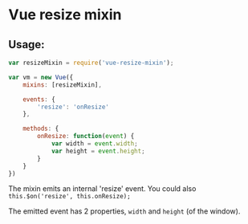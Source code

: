 Vue resize mixin
===

## Usage:

```js
var resizeMixin = require('vue-resize-mixin');

var vm = new Vue({
    mixins: [resizeMixin],

    events: {
        'resize': 'onResize'
    },

    methods: {
        onResize: function(event) {
            var width = event.width;
            var height = event.height;
        }
    }
})
```

The mixin emits an internal 'resize' event.
You could also `this.$on('resize', this.onResize);`

The emitted event has 2 properties, `width` and `height` (of the window).